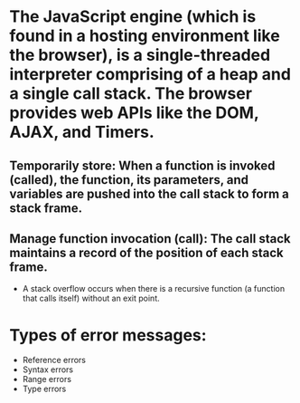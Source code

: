 # The JavaScript engine (which is found in a hosting environment like the browser), is a single-threaded interpreter comprising of a heap and a single call stack. The browser provides web APIs like the DOM, AJAX, and Timers.

## Temporarily store: When a function is invoked (called), the function, its parameters, and variables are pushed into the call stack to form a stack frame.

## Manage function invocation (call): The call stack maintains a record of the position of each stack frame.

- A stack overflow occurs when there is a recursive function (a function that calls itself) without an exit point.

# Types of error messages:

- Reference errors
- Syntax errors
- Range errors
- Type errors
